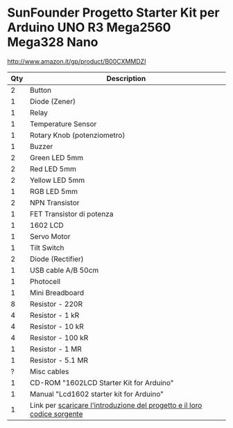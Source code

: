 # SunFounder Progetto Starter Kit per Arduino UNO R3 Mega2560 Mega328 Nano

<http://www.amazon.it/gp/product/B00CXMMDZI>

| Qty | Description |
|-----|-------------|
|  2	| Button |
|  1	| Diode (Zener)
|  1	| Relay
|  1	| Temperature Sensor
|  1	| Rotary Knob (potenziometro)
|  1	| Buzzer
|  2	| Green LED 5mm
|  2	| Red LED 5mm
|  2	| Yellow LED 5mm
|  1	| RGB LED 5mm
|  2	| NPN Transistor
|  1	| FET Transistor di potenza
|  1	| 1602 LCD
|  1	| Servo Motor
|  1	| Tilt Switch
|  2	| Diode (Rectifier)
|  1	| USB cable A/B 50cm
|  1	| Photocell
|  1	| Mini Breadboard
|  8	| Resistor - 220R
|  4	| Resistor - 1 kR
|  4	| Resistor - 10 kR
|  4	| Resistor - 100 kR
|  1	| Resistor - 1 MR
|  1	| Resistor - 5.1 MR
|  ?	| Misc cables
|  1	| CD-ROM "1602LCD Starter Kit for Arduino"
|  1	| Manual "Lcd1602 starter kit for Arduino"
|  1	| Link per [scaricare l'introduzione del progetto e il loro codice sorgente](https://www.box.com/s/2adf5e8h1djiqvku2xvs)

<!-- EOF -->
